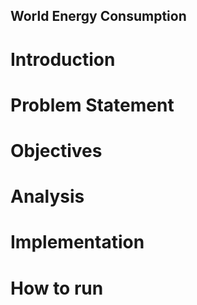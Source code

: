 ## World Energy Consumption
# Introduction 
# Problem Statement
# Objectives
# Analysis
# Implementation
# How to run
